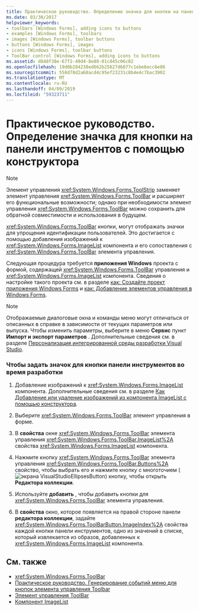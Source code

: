 ```yaml
---
title: Практическое руководство. Определение значка для кнопки на панели инструментов с помощью конструктора
ms.date: 03/30/2017
helpviewer_keywords:
- toolbars [Windows Forms], adding icons to buttons
- examples [Windows Forms], toolbars
- images [Windows Forms], toolbar buttons
- buttons [Windows Forms], images
- icons [Windows Forms], toolbar buttons
- ToolBar control [Windows Forms], adding icons to buttons
ms.assetid: d848f38e-67f2-49d4-8e88-01c845c06c02
ms.openlocfilehash: 19d0b284238ed662b25627d6077c1ebe6ecc6e86
ms.sourcegitcommit: 558d78d2a68acd4c95ef23231c8b4e4c7bac3902
ms.translationtype: MT
ms.contentlocale: ru-RU
ms.lasthandoff: 04/09/2019
ms.locfileid: "59323711"
---
```

# <a name="how-to-define-an-icon-for-a-toolbar-button-using-the-designer"></a>Практическое руководство. Определение значка для кнопки на панели инструментов с помощью конструктора
> [!NOTE]
>  Элемент управления <xref:System.Windows.Forms.ToolStrip> заменяет элемент управления <xref:System.Windows.Forms.ToolBar> и расширяет его функциональные возможности; однако при необходимости элемент управления <xref:System.Windows.Forms.ToolBar> можно сохранить для обратной совместимости и использования в будущем.  
  
 <xref:System.Windows.Forms.ToolBar> кнопки, могут отображать значки для упрощения идентификации пользователей. Это достигается с помощью добавления изображений к <xref:System.Windows.Forms.ImageList> компонента и его сопоставления с <xref:System.Windows.Forms.ToolBar> элемента управления.  
  
 Следующая процедура требуется **приложения Windows** проекта с формой, содержащей <xref:System.Windows.Forms.ToolBar> управления и <xref:System.Windows.Forms.ImageList> компонента. Сведения о настройке такого проекта см. в разделе [как: Создайте проект приложения Windows Forms](/visualstudio/ide/step-1-create-a-windows-forms-application-project) и [как: Добавление элементов управления в Windows Forms](how-to-add-controls-to-windows-forms.md).  
  
> [!NOTE]
>  Отображаемые диалоговые окна и команды меню могут отличаться от описанных в справке в зависимости от текущих параметров или выпуска. Чтобы изменить параметры, выберите в меню **Сервис** пункт **Импорт и экспорт параметров** . Дополнительные сведения см. в разделе [Персонализация интегрированной среды разработки Visual Studio](/visualstudio/ide/personalizing-the-visual-studio-ide).  
  
### <a name="to-set-an-icon-for-a-toolbar-button-at-design-time"></a>Чтобы задать значок для кнопки панели инструментов во время разработки  
  
1. Добавление изображений к <xref:System.Windows.Forms.ImageList> компонента. Дополнительные сведения см. в разделе [Как Добавление или удаление изображений из компонента ImageList с помощью конструктора](how-to-add-or-remove-imagelist-images-with-the-designer.md).  
  
2. Выберите <xref:System.Windows.Forms.ToolBar> элемент управления в форме.  
  
3. В **свойства** окне <xref:System.Windows.Forms.ToolBar> элемента управления <xref:System.Windows.Forms.ToolBar.ImageList%2A> свойства <xref:System.Windows.Forms.ImageList> компонента.  
  
4. Нажмите кнопку <xref:System.Windows.Forms.ToolBar> элемента управления <xref:System.Windows.Forms.ToolBar.Buttons%2A> свойство, чтобы выбрать его и нажмите кнопку с многоточием (![экрана VisualStudioEllipsesButton](../media/vbellipsesbutton.png "vbEllipsesButton")) кнопку, чтобы открыть **Редактора коллекции**.  
  
5. Используйте **добавить** , чтобы добавить кнопки для <xref:System.Windows.Forms.ToolBar> элемента управления.  
  
6. В **свойства** окно, которое появляется на правой стороне панели **редактора коллекции**, задайте <xref:System.Windows.Forms.ToolBarButton.ImageIndex%2A> свойства каждой кнопки панели инструментов, одно из значений в списке, который извлекается из образов, добавленных к <xref:System.Windows.Forms.ImageList> компонента.  
  
## <a name="see-also"></a>См. также

- <xref:System.Windows.Forms.ToolBar>
- [Практическое руководство. Генерирование событий меню для кнопок элемента управления Toolbar](how-to-trigger-menu-events-for-toolbar-buttons.md)
- [Элемент управления ToolBar](toolbar-control-windows-forms.md)
- [Компонент ImageList](imagelist-component-windows-forms.md)
